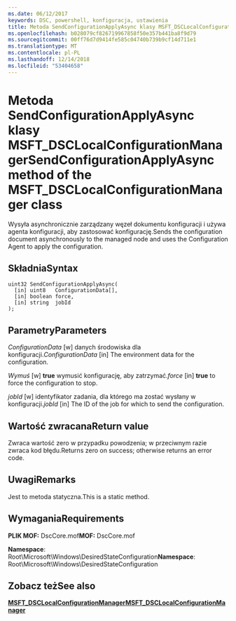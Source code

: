 ```yaml
---
ms.date: 06/12/2017
keywords: DSC, powershell, konfiguracja, ustawienia
title: Metoda SendConfigurationApplyAsync klasy MSFT_DSCLocalConfigurationManager
ms.openlocfilehash: b028079cf826719967858f50e357b441ba8f9d79
ms.sourcegitcommit: 00ff76d7d9414fe585c04740b739b9cf14d711e1
ms.translationtype: MT
ms.contentlocale: pl-PL
ms.lasthandoff: 12/14/2018
ms.locfileid: "53404658"
---
```

# <a name="sendconfigurationapplyasync-method-of-the-msftdsclocalconfigurationmanager-class"></a><span data-ttu-id="71d3c-103">Metoda SendConfigurationApplyAsync klasy MSFT_DSCLocalConfigurationManager</span><span class="sxs-lookup"><span data-stu-id="71d3c-103">SendConfigurationApplyAsync method of the MSFT_DSCLocalConfigurationManager class</span></span>

<span data-ttu-id="71d3c-104">Wysyła asynchronicznie zarządzany węzeł dokumentu konfiguracji i używa agenta konfiguracji, aby zastosować konfigurację.</span><span class="sxs-lookup"><span data-stu-id="71d3c-104">Sends the configuration document asynchronously to the managed node and uses the Configuration Agent to apply the configuration.</span></span>

## <a name="syntax"></a><span data-ttu-id="71d3c-105">Składnia</span><span class="sxs-lookup"><span data-stu-id="71d3c-105">Syntax</span></span>

```mof
uint32 SendConfigurationApplyAsync(
  [in] uint8   ConfigurationData[],
  [in] boolean force,
  [in] string  jobId
);
```

## <a name="parameters"></a><span data-ttu-id="71d3c-106">Parametry</span><span class="sxs-lookup"><span data-stu-id="71d3c-106">Parameters</span></span>

<span data-ttu-id="71d3c-107">*ConfigurationData* \[w\] danych środowiska dla konfiguracji.</span><span class="sxs-lookup"><span data-stu-id="71d3c-107">*ConfigurationData* \[in\] The environment data for the configuration.</span></span>

<span data-ttu-id="71d3c-108">*Wymuś* \[w\] **true** wymusić konfigurację, aby zatrzymać.</span><span class="sxs-lookup"><span data-stu-id="71d3c-108">*force* \[in\] **true** to force the configuration to stop.</span></span>

<span data-ttu-id="71d3c-109">*jobId* \[w\] identyfikator zadania, dla którego ma zostać wysłany w konfiguracji.</span><span class="sxs-lookup"><span data-stu-id="71d3c-109">*jobId* \[in\] The ID of the job for which to send the configuration.</span></span>

## <a name="return-value"></a><span data-ttu-id="71d3c-110">Wartość zwracana</span><span class="sxs-lookup"><span data-stu-id="71d3c-110">Return value</span></span>

<span data-ttu-id="71d3c-111">Zwraca wartość zero w przypadku powodzenia; w przeciwnym razie zwraca kod błędu.</span><span class="sxs-lookup"><span data-stu-id="71d3c-111">Returns zero on success; otherwise returns an error code.</span></span>

## <a name="remarks"></a><span data-ttu-id="71d3c-112">Uwagi</span><span class="sxs-lookup"><span data-stu-id="71d3c-112">Remarks</span></span>

<span data-ttu-id="71d3c-113">Jest to metoda statyczna.</span><span class="sxs-lookup"><span data-stu-id="71d3c-113">This is a static method.</span></span>

## <a name="requirements"></a><span data-ttu-id="71d3c-114">Wymagania</span><span class="sxs-lookup"><span data-stu-id="71d3c-114">Requirements</span></span>

<span data-ttu-id="71d3c-115">**PLIK MOF:** DscCore.mof</span><span class="sxs-lookup"><span data-stu-id="71d3c-115">**MOF:** DscCore.mof</span></span>

<span data-ttu-id="71d3c-116">**Namespace**: Root\Microsoft\Windows\DesiredStateConfiguration</span><span class="sxs-lookup"><span data-stu-id="71d3c-116">**Namespace**: Root\Microsoft\Windows\DesiredStateConfiguration</span></span>

## <a name="see-also"></a><span data-ttu-id="71d3c-117">Zobacz też</span><span class="sxs-lookup"><span data-stu-id="71d3c-117">See also</span></span>

[<span data-ttu-id="71d3c-118">**MSFT_DSCLocalConfigurationManager**</span><span class="sxs-lookup"><span data-stu-id="71d3c-118">**MSFT_DSCLocalConfigurationManager**</span></span>](msft-dsclocalconfigurationmanager.md)